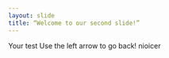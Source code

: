 ```yaml
---
layout: slide
title: “Welcome to our second slide!”
---
```

Your test
Use the left arrow to go back!
nioicer
